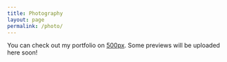 ```yaml
---
title: Photography
layout: page
permalink: /photo/
---
```


You can check out my portfolio on [500px](https://500px.com/sidjai). Some previews will be uploaded here soon!
